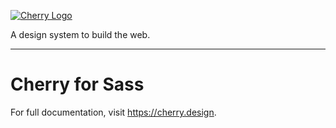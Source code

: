 [![Cherry Logo](https://cherry-documentation.s3-eu-west-1.amazonaws.com/img/cherry-repository-logo.svg)](https://www.cherry.design/)

A design system to build the web.

---

# Cherry for Sass
For full documentation, visit https://cherry.design.
